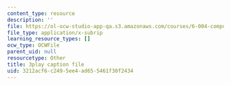 ```yaml
---
content_type: resource
description: ''
file: https://ol-ocw-studio-app-qa.s3.amazonaws.com/courses/6-004-computation-structures-spring-2017/3212acf6c2495ee4ad655461f30f2434_IE9cFQ9b33U.vtt
file_type: application/x-subrip
learning_resource_types: []
ocw_type: OCWFile
parent_uid: null
resourcetype: Other
title: 3play caption file
uid: 3212acf6-c249-5ee4-ad65-5461f30f2434
---
```

